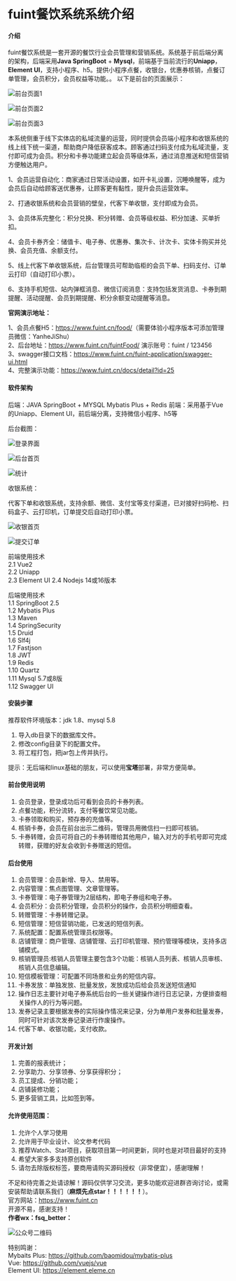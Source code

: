 # fuint餐饮系统系统介绍

#### 介绍
fuint餐饮系统是一套开源的餐饮行业会员管理和营销系统。系统基于前后端分离的架构，后端采用<b>Java SpringBoot</b> + <b>Mysql</b>，前端基于当前流行的<b>Uniapp</b>，<b>Element UI</b>，支持小程序、h5。提供小程序点餐，收银台，优惠券核销，点餐订单管理，会员积分，会员权益等功能。。
以下是前台的页面展示：
<p><img src="https://fuint-food.oss-rg-china-mainland.aliyuncs.com/uploads/pic/g1.png?v=11" alt="前台页面1"></p>
<p><img src="https://fuint-food.oss-rg-china-mainland.aliyuncs.com/uploads/pic/g2.png?v=22" alt="前台页面2"></p>
<p><img src="https://fuint-food.oss-rg-china-mainland.aliyuncs.com/uploads/pic/g3.png?v=23" alt="前台页面3"></p>

本系统侧重于线下实体店的私域流量的运营，同时提供会员端小程序和收银系统的线上线下统一渠道，帮助商户降低获客成本。顾客通过扫码支付成为私域流量，支付即可成为会员。积分和卡券功能建立起会员等级体系，通过消息推送和短信营销方便触达用户。
<p>1、会员运营自动化：商家通过日常活动设置，如开卡礼设置，沉睡唤醒等，成为会员后自动给顾客送优惠券，让顾客更有黏性，提升会员运营效率。</p>
<p>2、打通收银系统和会员营销的壁垒，代客下单收银，支付即成为会员。</p>
<p>3、会员体系完整化：积分兑换、积分转赠、会员等级权益、积分加速、买单折扣。</p>
<p>4、会员卡券齐全：储值卡、电子券、优惠券、集次卡、计次卡、实体卡购买并兑换、会员充值、余额支付。</p>
<p>5、线上代客下单收银系统，后台管理员可帮助临柜的会员下单、扫码支付、订单云打印（自动打印小票）。</p>
<p>6、支持手机短信、站内弹框消息、微信订阅消息：支持包括发货消息、卡券到期提醒、活动提醒、会员到期提醒、积分余额变动提醒等消息。</p>
<b>官网演示地址：</b><br>
<p>
   1、会员点餐H5：<a target="_blank" href="https://www.fuint.cn/food/">https://www.fuint.cn/food/</a>（需要体验小程序版本可添加管理员微信：YanheJiShu）<br>
   2、后台地址：<a target="_blank" href="https://www.fuint.cn/fuintFood/">https://www.fuint.cn/fuintFood/</a> 演示账号：fuint / 123456<br>
   3、swagger接口文档：<a target="_blank" href="https://www.fuint.cn/fuint-application/swagger-ui.html">https://www.fuint.cn/fuint-application/swagger-ui.html</a><br>
   4、完整演示功能：<a target="_blank" href="https://www.fuint.cn/docs/detail?id=25">https://www.fuint.cn/docs/detail?id=25</a>
</p>

#### 软件架构
后端：JAVA SpringBoot + MYSQL Mybatis Plus + Redis
前端：采用基于Vue的Uniapp、Element UI，前后端分离，支持微信小程序、h5等
<p>后台截图：</p>
<p><img src="https://fuint-food.oss-rg-china-mainland.aliyuncs.com/uploads/pic/b0.png?v=fuint" alt="登录界面"></p>
<p><img src="https://fuint-food.oss-rg-china-mainland.aliyuncs.com/uploads/pic/b1.png?v=fuint" alt="后台首页"></p>
<p><img src="https://fuint-food.oss-rg-china-mainland.aliyuncs.com/uploads/pic/b2.png?v=fuint" alt="统计"></p>

<p>收银系统：</p>
代客下单和收银系统，支持余额、微信、支付宝等支付渠道，已对接好扫码枪、扫码盒子、云打印机，订单提交后自动打印小票。
<p><img src="https://fuint-food.oss-rg-china-mainland.aliyuncs.com/uploads/pic/cashierV1.png" alt="收银首页"></p>
<p><img src="https://fuint-food.oss-rg-china-mainland.aliyuncs.com/uploads/pic/cashierV2.png" alt="提交订单"></p>

前端使用技术<br>
2.1 Vue2<br>
2.2 Uniapp<br>
2.3 Element UI
2.4 Nodejs 14或16版本 

后端使用技术<br>
1.1 SpringBoot 2.5<br>
1.2 Mybatis Plus<br>
1.3 Maven<br>
1.4 SpringSecurity<br>
1.5 Druid<br>
1.6 Slf4j<br>
1.7 Fastjson<br>
1.8 JWT<br>
1.9 Redis<br>
1.10 Quartz<br>
1.11 Mysql 5.7或8版<br>
1.12 Swagger UI<br>


#### 安装步骤
推荐软件环境版本：jdk 1.8、mysql 5.8
1. 导入db目录下的数据库文件。
2. 修改config目录下的配置文件。
3. 将工程打包，把jar包上传并执行。
<p>提示：无后端和linux基础的朋友，可以使用<b>宝塔</b>部署，非常方便简单。</p>


#### 前台使用说明

1.  会员登录，登录成功后可看到会员的卡券列表。
2.  点餐功能，积分流转，支付等餐饮常见功能。
2.  卡券领取和购买，预存券的充值等。
3.  核销卡券，会员在前台出示二维码，管理员用微信扫一扫即可核销。
4.  卡券转赠，会员可将自己的卡券转赠给其他用户，输入对方的手机号即可完成转赠，获赠的好友会收到卡券赠送的短信。

#### 后台使用
1. 会员管理：会员新增、导入、禁用等。
2. 内容管理：焦点图管理、文章管理等。
3. 卡券管理：电子券管理为2层结构，即电子券组和电子券。
4. 会员积分：会员积分管理，会员积分的操作，会员积分明细查看。
5. 转赠管理：卡券转赠记录。
6. 短信管理：短信营销功能，已发送的短信列表。
7. 系统配置：配置系统管理员权限等。
8. 店铺管理：商户管理、店铺管理、云打印机管理、预约管理等模块，支持多店铺模式。
9. 核销管理员:核销人员管理主要包含3个功能：核销人员列表、核销人员审核、核销人员信息编辑。
10. 短信模板管理：可配置不同场景和业务的短信内容。
11. 卡券发放：单独发放、批量发放，发放成功后给会员发送短信通知
12. 操作日志主要针对电子券系统后台的一些关键操作进行日志记录，方便排查相关操作人的行为等问题。
13. 发券记录主要根据发券的实际操作情况来记录，分为单用户发券和批量发券，同时可针对该次发券记录进行作废操作。
14. 代客下单、收银功能，支付收款。

#### 开发计划
1. 完善的报表统计；
2. 分享助力、分享领券、分享获得积分；
3. 员工提成、分销功能；
4. 店铺装修功能；
5. 更多营销工具，比如签到等。


#### 允许使用范围：
1.  允许个人学习使用
2.  允许用于毕业设计、论文参考代码
3.  推荐Watch、Star项目，获取项目第一时间更新，同时也是对项目最好的支持
4.  希望大家多多支持原创软件
5.  请勿去除版权标签，要商用请购买源码授权（非常便宜），感谢理解！

不足和待完善之处请谅解！源码仅供学习交流，更多功能欢迎进群咨询讨论，或需安装帮助请联系我们（<b>麻烦先点star！！！！！！</b>）。<br>
官方网站：https://www.fuint.cn <br>
开源不易，感谢支持！<br>
<b>作者wx：fsq_better：</b><br>
<p><img src="https://fuint-cn.oss-cn-shenzhen.aliyuncs.com/screenshots/qr.png" alt="公众号二维码"></p>


特别鸣谢：<br>
Mybaits Plus: https://github.com/baomidou/mybatis-plus<br>
Vue: https://github.com/vuejs/vue<br>
Element UI: https://element.eleme.cn